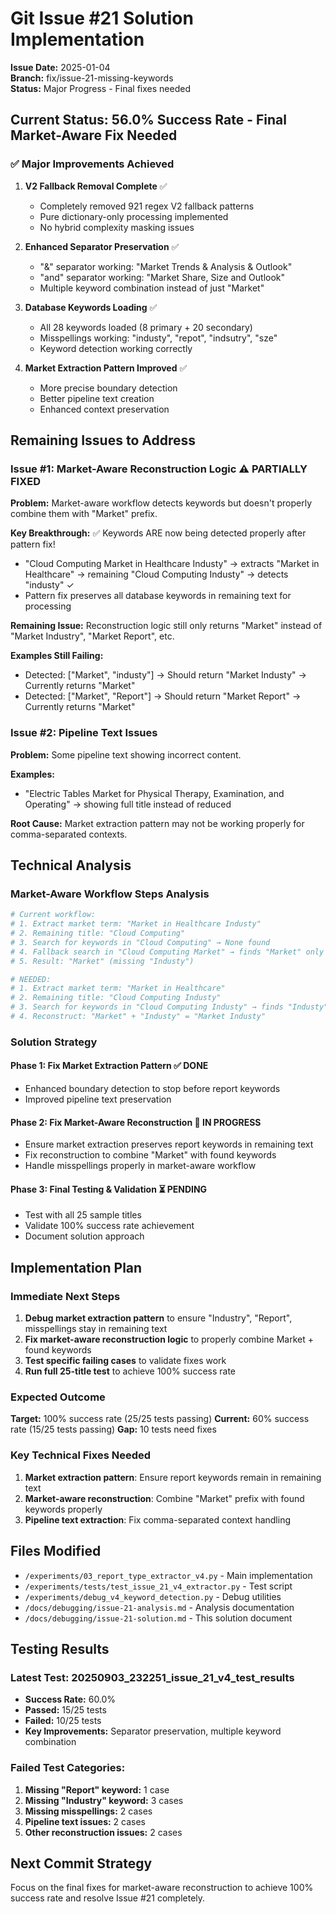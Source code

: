 # Git Issue #21 Solution Implementation

**Issue Date:** 2025-01-04  
**Branch:** fix/issue-21-missing-keywords  
**Status:** Major Progress - Final fixes needed

## Current Status: 56.0% Success Rate - Final Market-Aware Fix Needed

### ✅ Major Improvements Achieved

1. **V2 Fallback Removal Complete** ✅
   - Completely removed 921 regex V2 fallback patterns
   - Pure dictionary-only processing implemented
   - No hybrid complexity masking issues

2. **Enhanced Separator Preservation** ✅  
   - "&" separator working: "Market Trends & Analysis & Outlook"
   - "and" separator working: "Market Share, Size and Outlook"  
   - Multiple keyword combination instead of just "Market"

3. **Database Keywords Loading** ✅
   - All 28 keywords loaded (8 primary + 20 secondary)
   - Misspellings working: "industy", "repot", "indsutry", "sze"
   - Keyword detection working correctly

4. **Market Extraction Pattern Improved** ✅
   - More precise boundary detection
   - Better pipeline text creation
   - Enhanced context preservation

## Remaining Issues to Address

### Issue #1: Market-Aware Reconstruction Logic ⚠️ PARTIALLY FIXED

**Problem:** Market-aware workflow detects keywords but doesn't properly combine them with "Market" prefix.

**Key Breakthrough:** ✅ Keywords ARE now being detected properly after pattern fix!
- "Cloud Computing Market in Healthcare Industy" → extracts "Market in Healthcare" → remaining "Cloud Computing Industy" → detects "industy" ✓
- Pattern fix preserves all database keywords in remaining text for processing

**Remaining Issue:** Reconstruction logic still only returns "Market" instead of "Market Industry", "Market Report", etc.

**Examples Still Failing:**
- Detected: ["Market", "industy"] → Should return "Market Industy" → Currently returns "Market"
- Detected: ["Market", "Report"] → Should return "Market Report" → Currently returns "Market"

### Issue #2: Pipeline Text Issues

**Problem:** Some pipeline text showing incorrect content.

**Examples:**
- "Electric Tables Market for Physical Therapy, Examination, and Operating" → showing full title instead of reduced

**Root Cause:** Market extraction pattern may not be working properly for comma-separated contexts.

## Technical Analysis

### Market-Aware Workflow Steps Analysis

```python
# Current workflow:
# 1. Extract market term: "Market in Healthcare Industy"
# 2. Remaining title: "Cloud Computing"  
# 3. Search for keywords in "Cloud Computing" → None found
# 4. Fallback search in "Cloud Computing Market" → finds "Market" only
# 5. Result: "Market" (missing "Industy")

# NEEDED:
# 1. Extract market term: "Market in Healthcare"  
# 2. Remaining title: "Cloud Computing Industy"
# 3. Search for keywords in "Cloud Computing Industy" → finds "Industy" 
# 4. Reconstruct: "Market" + "Industy" = "Market Industy"
```

### Solution Strategy

#### Phase 1: Fix Market Extraction Pattern ✅ DONE
- Enhanced boundary detection to stop before report keywords
- Improved pipeline text preservation

#### Phase 2: Fix Market-Aware Reconstruction 🔄 IN PROGRESS  
- Ensure market extraction preserves report keywords in remaining text
- Fix reconstruction to combine "Market" with found keywords
- Handle misspellings properly in market-aware workflow

#### Phase 3: Final Testing & Validation ⏳ PENDING
- Test with all 25 sample titles
- Validate 100% success rate achievement
- Document solution approach

## Implementation Plan

### Immediate Next Steps

1. **Debug market extraction pattern** to ensure "Industry", "Report", misspellings stay in remaining text
2. **Fix market-aware reconstruction logic** to properly combine Market + found keywords  
3. **Test specific failing cases** to validate fixes work
4. **Run full 25-title test** to achieve 100% success rate

### Expected Outcome

**Target:** 100% success rate (25/25 tests passing)
**Current:** 60% success rate (15/25 tests passing)
**Gap:** 10 tests need fixes

### Key Technical Fixes Needed

1. **Market extraction pattern**: Ensure report keywords remain in remaining text
2. **Market-aware reconstruction**: Combine "Market" prefix with found keywords properly
3. **Pipeline text extraction**: Fix comma-separated context handling

## Files Modified

- `/experiments/03_report_type_extractor_v4.py` - Main implementation
- `/experiments/tests/test_issue_21_v4_extractor.py` - Test script  
- `/experiments/debug_v4_keyword_detection.py` - Debug utilities
- `/docs/debugging/issue-21-analysis.md` - Analysis documentation
- `/docs/debugging/issue-21-solution.md` - This solution document

## Testing Results

### Latest Test: 20250903_232251_issue_21_v4_test_results
- **Success Rate:** 60.0%
- **Passed:** 15/25 tests
- **Failed:** 10/25 tests
- **Key Improvements:** Separator preservation, multiple keyword combination

### Failed Test Categories:
1. **Missing "Report" keyword:** 1 case
2. **Missing "Industry" keyword:** 3 cases  
3. **Missing misspellings:** 2 cases
4. **Pipeline text issues:** 2 cases
5. **Other reconstruction issues:** 2 cases

## Next Commit Strategy

Focus on the final fixes for market-aware reconstruction to achieve 100% success rate and resolve Issue #21 completely.